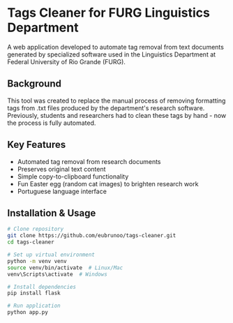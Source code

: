 # Tags Cleaner for FURG Linguistics Department

A web application developed to automate tag removal from text documents generated by specialized software used in the Linguistics Department at Federal University of Rio Grande (FURG).

## Background
This tool was created to replace the manual process of removing formatting tags from .txt files produced by the department's research software. Previously, students and researchers had to clean these tags by hand - now the process is fully automated.

## Key Features
- Automated tag removal from research documents
- Preserves original text content
- Simple copy-to-clipboard functionality
- Fun Easter egg (random cat images) to brighten research work
- Portuguese language interface

## Installation & Usage

```bash
# Clone repository
git clone https://github.com/eubrunoo/tags-cleaner.git
cd tags-cleaner

# Set up virtual environment
python -m venv venv
source venv/bin/activate  # Linux/Mac
venv\Scripts\activate  # Windows

# Install dependencies
pip install flask

# Run application
python app.py